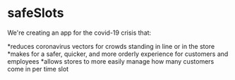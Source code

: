 # safeSlots

We're creating an app for the covid-19 crisis that: 

*reduces coronavirus vectors for crowds standing in line or in the store
*makes for a safer, quicker, and more orderly experience for customers and employees
*allows stores to more easily manage how many customers come in per time slot
